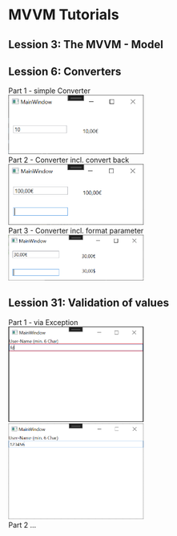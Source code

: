 # MVVM Tutorials

## Lession 3: The MVVM - Model

## Lession 6: Converters
Part 1 - simple Converter<br />
<img width="270" alt="MVVM_06_Conv1" src="https://raw.githubusercontent.com/joecare99/CSharp/master/CSharpBible/Resources/MVVM_06_Conv1.PNG"><br />
Part 2 - Converter incl. convert back<br />
<img width="270" alt="MVVM_06_Conv2" src="https://raw.githubusercontent.com/joecare99/CSharp/master/CSharpBible/Resources/MVVM_06_Conv2.PNG"><br />
Part 3 - Converter incl. format parameter<br />
<img width="270" alt="MVVM_06_Conv3" src="https://raw.githubusercontent.com/joecare99/CSharp/master/CSharpBible/Resources/MVVM_06_Conv3.PNG"><br />

## Lession 31: Validation of values
Part 1 - via Exception<br />
<img width="270" alt="MVVM_31_Val1_1" src="https://raw.githubusercontent.com/joecare99/CSharp/master/CSharpBible/Resources/MVVM_31_Val1_1.PNG">
<img width="270" alt="MVVM_31_Val1_2" src="https://raw.githubusercontent.com/joecare99/CSharp/master/CSharpBible/Resources/MVVM_31_Val1_2.PNG"><br />
Part 2 ...
